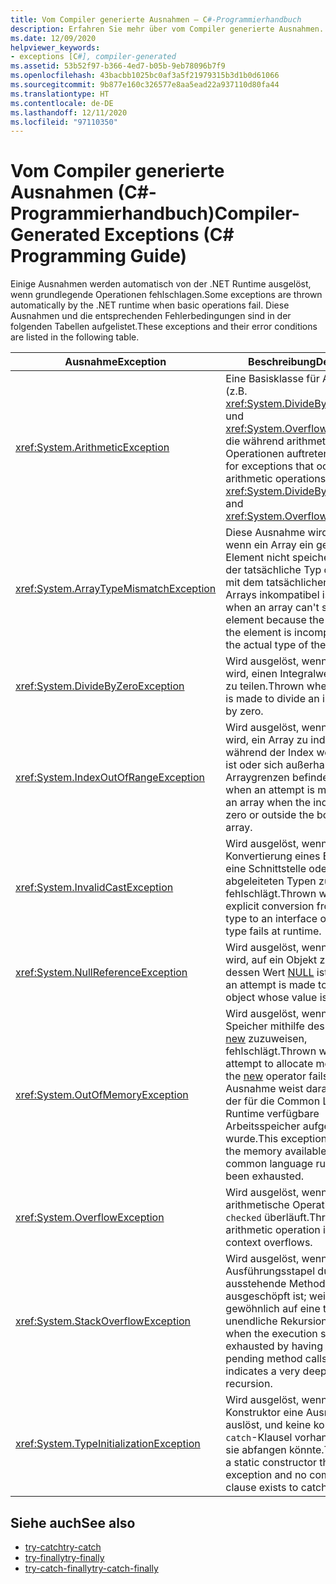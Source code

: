```yaml
---
title: Vom Compiler generierte Ausnahmen – C#-Programmierhandbuch
description: Erfahren Sie mehr über vom Compiler generierte Ausnahmen. Hier finden Sie eine Liste mit automatisch ausgelösten Ausnahmen und den zugehörigen Fehlerbedingungen.
ms.date: 12/09/2020
helpviewer_keywords:
- exceptions [C#], compiler-generated
ms.assetid: 53b52f97-b366-4ed7-b05b-9eb78096b7f9
ms.openlocfilehash: 43bacbb1025bc0af3a5f21979315b3d1b0d61066
ms.sourcegitcommit: 9b877e160c326577e8aa5ead22a937110d80fa44
ms.translationtype: HT
ms.contentlocale: de-DE
ms.lasthandoff: 12/11/2020
ms.locfileid: "97110350"
---
```

# <a name="compiler-generated-exceptions-c-programming-guide"></a><span data-ttu-id="3d272-104">Vom Compiler generierte Ausnahmen (C#-Programmierhandbuch)</span><span class="sxs-lookup"><span data-stu-id="3d272-104">Compiler-Generated Exceptions (C# Programming Guide)</span></span>

<span data-ttu-id="3d272-105">Einige Ausnahmen werden automatisch von der .NET Runtime ausgelöst, wenn grundlegende Operationen fehlschlagen.</span><span class="sxs-lookup"><span data-stu-id="3d272-105">Some exceptions are thrown automatically by the .NET runtime when basic operations fail.</span></span> <span data-ttu-id="3d272-106">Diese Ausnahmen und die entsprechenden Fehlerbedingungen sind in der folgenden Tabellen aufgelistet.</span><span class="sxs-lookup"><span data-stu-id="3d272-106">These exceptions and their error conditions are listed in the following table.</span></span>

|<span data-ttu-id="3d272-107">Ausnahme</span><span class="sxs-lookup"><span data-stu-id="3d272-107">Exception</span></span>|<span data-ttu-id="3d272-108">Beschreibung</span><span class="sxs-lookup"><span data-stu-id="3d272-108">Description</span></span>|
|---------------|-----------------|
|<xref:System.ArithmeticException>|<span data-ttu-id="3d272-109">Eine Basisklasse für Ausnahmen (z.B. <xref:System.DivideByZeroException> und <xref:System.OverflowException>), die während arithmetischer Operationen auftreten.</span><span class="sxs-lookup"><span data-stu-id="3d272-109">A base class for exceptions that occur during arithmetic operations, such as <xref:System.DivideByZeroException> and <xref:System.OverflowException>.</span></span>|
|<xref:System.ArrayTypeMismatchException>|<span data-ttu-id="3d272-110">Diese Ausnahme wird ausgelöst, wenn ein Array ein gegebenes Element nicht speichern kann, weil der tatsächliche Typ des Elements mit dem tatsächlichen Typs des Arrays inkompatibel ist.</span><span class="sxs-lookup"><span data-stu-id="3d272-110">Thrown when an array can't store a given element because the actual type of the element is incompatible with the actual type of the array.</span></span>|
|<xref:System.DivideByZeroException>|<span data-ttu-id="3d272-111">Wird ausgelöst, wenn versucht wird, einen Integralwert durch null zu teilen.</span><span class="sxs-lookup"><span data-stu-id="3d272-111">Thrown when an attempt is made to divide an integral value by zero.</span></span>|
|<xref:System.IndexOutOfRangeException>|<span data-ttu-id="3d272-112">Wird ausgelöst, wenn versucht wird, ein Array zu indizieren, während der Index weniger als null ist oder sich außerhalb der Arraygrenzen befindet.</span><span class="sxs-lookup"><span data-stu-id="3d272-112">Thrown when an attempt is made to index an array when the index is less than zero or outside the bounds of the array.</span></span>|
|<xref:System.InvalidCastException>|<span data-ttu-id="3d272-113">Wird ausgelöst, wenn eine explizite Konvertierung eines Basistyps in eine Schnittstelle oder in einen abgeleiteten Typen zur Laufzeit fehlschlägt.</span><span class="sxs-lookup"><span data-stu-id="3d272-113">Thrown when an explicit conversion from a base type to an interface or to a derived type fails at runtime.</span></span>|
|<xref:System.NullReferenceException>|<span data-ttu-id="3d272-114">Wird ausgelöst, wenn versucht wird, auf ein Objekt zu verweisen, dessen Wert [NULL](../../language-reference/keywords/null.md) ist.</span><span class="sxs-lookup"><span data-stu-id="3d272-114">Thrown when an attempt is made to reference an object whose value is [null](../../language-reference/keywords/null.md).</span></span>|
|<xref:System.OutOfMemoryException>|<span data-ttu-id="3d272-115">Wird ausgelöst, wenn der Versuch, Speicher mithilfe des Operators [new](../../language-reference/operators/new-operator.md) zuzuweisen, fehlschlägt.</span><span class="sxs-lookup"><span data-stu-id="3d272-115">Thrown when an attempt to allocate memory using the [new](../../language-reference/operators/new-operator.md) operator fails.</span></span> <span data-ttu-id="3d272-116">Diese Ausnahme weist darauf hin, dass der für die Common Language Runtime verfügbare Arbeitsspeicher aufgebraucht wurde.</span><span class="sxs-lookup"><span data-stu-id="3d272-116">This exception indicates that the memory available to the common language runtime has been exhausted.</span></span>|
|<xref:System.OverflowException>|<span data-ttu-id="3d272-117">Wird ausgelöst, wenn eine arithmetische Operation im Kontext `checked` überläuft.</span><span class="sxs-lookup"><span data-stu-id="3d272-117">Thrown when an arithmetic operation in a `checked` context overflows.</span></span>|
|<xref:System.StackOverflowException>|<span data-ttu-id="3d272-118">Wird ausgelöst, wenn der Ausführungsstapel durch zu viele ausstehende Methodenaufrufe ausgeschöpft ist; weist für gewöhnlich auf eine tiefe oder unendliche Rekursion hin.</span><span class="sxs-lookup"><span data-stu-id="3d272-118">Thrown when the execution stack is exhausted by having too many pending method calls; usually indicates a very deep or infinite recursion.</span></span>|
|<xref:System.TypeInitializationException>|<span data-ttu-id="3d272-119">Wird ausgelöst, wenn ein statischer Konstruktor eine Ausnahme auslöst, und keine kompatiblen `catch`-Klausel vorhanden ist, die sie abfangen könnte.</span><span class="sxs-lookup"><span data-stu-id="3d272-119">Thrown when a static constructor throws an exception and no compatible `catch` clause exists to catch it.</span></span>|

## <a name="see-also"></a><span data-ttu-id="3d272-120">Siehe auch</span><span class="sxs-lookup"><span data-stu-id="3d272-120">See also</span></span>

- [<span data-ttu-id="3d272-121">try-catch</span><span class="sxs-lookup"><span data-stu-id="3d272-121">try-catch</span></span>](../../language-reference/keywords/try-catch.md)
- [<span data-ttu-id="3d272-122">try-finally</span><span class="sxs-lookup"><span data-stu-id="3d272-122">try-finally</span></span>](../../language-reference/keywords/try-finally.md)
- [<span data-ttu-id="3d272-123">try-catch-finally</span><span class="sxs-lookup"><span data-stu-id="3d272-123">try-catch-finally</span></span>](../../language-reference/keywords/try-catch-finally.md)
